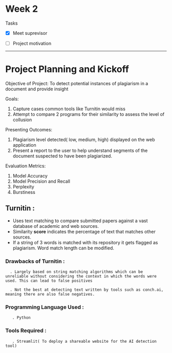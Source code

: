 # Week 2

Tasks
- [x] Meet suprevisor
- [ ] Project motivation


----

# Project Planning and Kickoff

Objective of Project: To detect potential instances of plagiarism in a document and provide insight

Goals: 
   1. Capture cases common tools like Turnitin would miss
   2. Attempt to compare 2 programs for their similarity to assess the level of collusion

Presenting Outcomes: 
  1. Plagiarism level detected( low, medium, high) displayed on the web application
  2. Present a report to the user to help understand segments of the document suspected to have been plagiarized.

Evaluation Metrics: 
  1. Model Accuracy
  2. Model Precision and Recall
  3. Perplexity
  4. Burstiness


## Turnitin : 

* Uses text matching to compare submitted papers against a vast database of academic and web sources. 
* Similarity **score** indicates the percentage of text that matches other sources.
* If a string of 3 words is matched with its repository it gets flagged as plagiarism. Word match length can be modified.


### Drawbacks of Turnitin : 
     
      . Largely based on string matching algorithms which can be unreliable without considering the context in which the words were used. This can lead to false positives

      . Not the best at detecting text written by tools such as conch.ai, meaning there are also false negatives.

### Programming Language Used : 
       . Python

### Tools Required : 
       . Streamlit( To deploy a shareable website for the AI detection tool)
